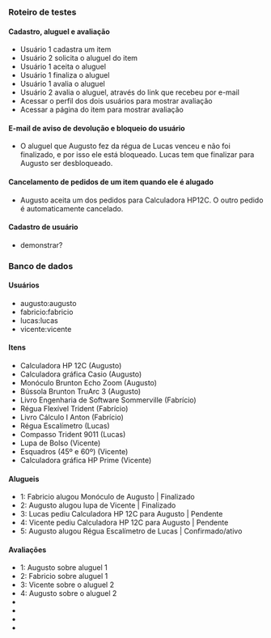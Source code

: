 ### Roteiro de testes
#### Cadastro, aluguel e avaliação
- Usuário 1 cadastra um item
- Usuário 2 solicita o aluguel do item
- Usuário 1 aceita o aluguel
- Usuário 1 finaliza o aluguel
- Usuário 1 avalia o aluguel
- Usuário 2 avalia o aluguel, através do link que recebeu por e-mail
- Acessar o perfil dos dois usuários para mostrar avaliação
- Acessar a página do item para mostrar avaliação

#### E-mail de aviso de devolução e bloqueio do usuário
- O aluguel que Augusto fez da régua de Lucas venceu e não foi finalizado, e por isso ele está bloqueado.
Lucas tem que finalizar para Augusto ser desbloqueado.

#### Cancelamento de pedidos de um item quando ele é alugado
- Augusto aceita um dos pedidos para Calculadora HP12C. O outro pedido é automaticamente cancelado.

#### Cadastro de usuário
- demonstrar?

### Banco de dados
#### Usuários
- augusto:augusto
- fabricio:fabricio
- lucas:lucas
- vicente:vicente

#### Itens
- Calculadora HP 12C (Augusto)
- Calculadora gráfica Casio (Augusto)
- Monóculo Brunton Echo Zoom (Augusto)
- Bússola Brunton TruArc 3 (Augusto)
- Livro Engenharia de Software Sommerville (Fabrício)
- Régua Flexível Trident (Fabrício)
- Livro Cálculo I Anton (Fabrício)
- Régua Escalímetro (Lucas)
- Compasso Trident 9011 (Lucas)
- Lupa de Bolso (Vicente)
- Esquadros (45º e 60º) (Vicente)
- Calculadora gráfica HP Prime (Vicente)

#### Alugueis
- 1: Fabricio alugou Monóculo de Augusto | Finalizado
- 2: Augusto alugou lupa de Vicente | Finalizado
- 3: Lucas pediu Calculadora HP 12C para Augusto | Pendente
- 4: Vicente pediu Calculadora HP 12C para Augusto | Pendente
- 5: Augusto alugou Régua Escalímetro de Lucas | Confirmado/ativo

#### Avaliações
- 1: Augusto sobre aluguel 1
- 2: Fabricio sobre aluguel 1
- 3: Vicente sobre o aluguel 2
- 4: Augusto sobre o aluguel 2
-
-
-
-
